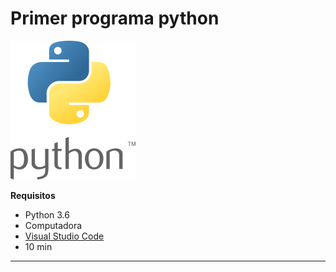 # Primer programa python

![Logo](imagenes\logodepython1.png)

**Requisitos**
- Python 3.6
- Computadora
- [Visual Studio Code](https://code.visualstudio.com/)
- 10 min
--------------------------------------------

